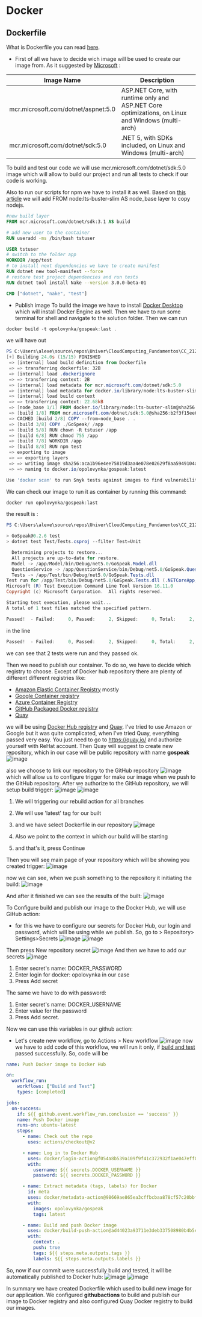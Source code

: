 # Docker
## Dockerfile 
What is Dockerfile you can read [here](https://docs.docker.com/engine/reference/builder/).
* First of all we have to decide wich image will be used to create our image from. As it suggested by [Microsoft](https://docs.microsoft.com/en-us/dotnet/architecture/microservices/net-core-net-framework-containers/official-net-docker-images) :

| Image Name 	| Description 	 | 
|-------|----------------|
| mcr.microsoft.com/dotnet/aspnet:5.0 | ASP.NET Core, with runtime only and ASP.NET Core optimizations, on Linux and Windows (multi-arch) |
| mcr.microsoft.com/dotnet/sdk:5.0 | .NET 5, with SDKs included, on Linux and Windows (multi-arch) |

To build and test our code we will use mcr.microsoft.com/dotnet/sdk:5.0 image which will allow to build our project and run all tests to check if our code is working.

Also to run our scripts for npm we have to install it as well. Based on [this article](https://hyr.mn/docker-dotnet5/) we will add FROM node:lts-buster-slim AS node_base layer to copy nodejs.

```Dockerfile
#new build layer
FROM mcr.microsoft.com/dotnet/sdk:3.1 AS build

# add new user to the container
RUN useradd -ms /bin/bash tstuser

USER tstuser
# switch to the folder app
WORKDIR /app/test
# to install next dependencies we have to create manifest
RUN dotnet new tool-manifest --force
# restore test project dependencies and run tests
RUN dotnet tool install Nake --version 3.0.0-beta-01

CMD ["dotnet", "nake", "test"]
```

* Publish image
To build the image we have to install [Docker Desktop](https://docs.docker.com/desktop/) which will install Docker Engine as well. Then we have to run some terminal for shell and navigate to the solution folder. Then we can run 

```powershell
docker build -t opolovynka/gospeak:last . 
```
we will have out

```powershell
PS C:\Users\alexe\source\repos\Univer\CloudComputing_Fundamentos\CC_2122> docker build -t opolovynka/gospeak:last .
[+] Building 24.0s (15/15) FINISHED
 => [internal] load build definition from Dockerfile                                                                                 0.0s 
 => => transferring dockerfile: 32B                                                                                                  0.0s 
 => [internal] load .dockerignore                                                                                                    0.0s 
 => => transferring context: 2B                                                                                                      0.0s 
 => [internal] load metadata for mcr.microsoft.com/dotnet/sdk:5.0                                                                    0.3s 
 => [internal] load metadata for docker.io/library/node:lts-buster-slim                                                              0.7s 
 => [internal] load build context                                                                                                    0.1s 
 => => transferring context: 22.68kB                                                                                                 0.1s 
 => [node_base 1/1] FROM docker.io/library/node:lts-buster-slim@sha256:a5eecf2ee53935cb7974dfff42260d97289d61be9d7a2062c693be93c0cd  0.0s 
 => [build 1/8] FROM mcr.microsoft.com/dotnet/sdk:5.0@sha256:b2f3f15ee6100efdd36819a429b75d936e4be71bb2487cc48223554f08e11285        0.0s 
 => CACHED [build 2/8] COPY --from=node_base . .                                                                                     0.0s 
 => [build 3/8] COPY ./GoSpeak/ /app                                                                                                 0.1s 
 => [build 5/8] RUN chown -R tstuser /app                                                                                            1.1s 
 => [build 6/8] RUN chmod 755 /app                                                                                                   0.6s 
 => [build 7/8] WORKDIR /app                                                                                                         0.0s 
 => [build 8/8] RUN npm test                                                                                                        19.0s 
 => exporting to image                                                                                                               1.8s 
 => => exporting layers                                                                                                              1.7s 
 => => writing image sha256:aca1b96e4ee75819d3aa4e078e02629f8aa5949104aadbca87f33e69a50347b5                                         0.0s 
 => => naming to docker.io/opolovynka/gospeak:latest                                                                                 0.0s 

Use 'docker scan' to run Snyk tests against images to find vulnerabilities and learn how to fix them
```

We can check our image to run it as container by running this command:

```powershell
docker run opolovynka/gospeak:last
```
the result is :
```powershell
PS C:\Users\alexe\source\repos\Univer\CloudComputing_Fundamentos\CC_2122> docker run opolovynka/gospeak

> GoSpeak@0.2.6 test
> dotnet test Test/Tests.csproj --filter Test=Unit

  Determining projects to restore...
  All projects are up-to-date for restore.
  Model -> /app/Model/bin/Debug/net5.0/GoSpeak.Model.dll
  QuestionService -> /app/QuestionService/bin/Debug/net5.0/GoSpeak.QuestionService.dll
  Tests -> /app/Test/bin/Debug/net5.0/GoSpeak.Tests.dll
Test run for /app/Test/bin/Debug/net5.0/GoSpeak.Tests.dll (.NETCoreApp,Version=v5.0)
Microsoft (R) Test Execution Command Line Tool Version 16.11.0
Copyright (c) Microsoft Corporation.  All rights reserved.

Starting test execution, please wait...
A total of 1 test files matched the specified pattern.

Passed!  - Failed:     0, Passed:     2, Skipped:     0, Total:     2, Duration: 4 ms - /app/Test/bin/Debug/net5.0/GoSpeak.Tests.dll (net5.0)
```
in the line 
```powershell
Passed!  - Failed:     0, Passed:     2, Skipped:     0, Total:     2, Duration: 24 ms
```
we can see that 2 tests were run and they passed ok.

Then we need to publish our container. To do so, we have to decide which registry to choose. Except of Docker hub repository there are plenty of different different registries like:
* [Amazon Elastic Container Registry](https://aws.amazon.com/ecr/) mostly
* [Google Container registry](https://cloud.google.com/container-registry/)
* [Azure Container Registry](https://azure.microsoft.com/en-us/services/container-registry/#overview)
* [GitHub Packaged Docker registry](https://docs.github.com/en/enterprise-server@3.1/packages/working-with-a-github-packages-registry/working-with-the-docker-registry)
* [Quay](https://quay.io/)

we will be using [Docker Hub registry](https://hub.docker.com/) and [Quay](https://quay.io/). I've tried to use Amazon or Google but it was quite complicated, when I've tried Quay, everything passed very easy.
You just need to go to https://quay.io/ and authorize yourself with ReHat account.
Then Quay will suggest to create new repository, which in our case will be public repository with name **gospeak**
![image](https://user-images.githubusercontent.com/91627367/143447191-f06688ca-9656-4270-9411-06f65ad34e3d.png)

also we choose to link our repository to the GitHub repository ![image](https://user-images.githubusercontent.com/91627367/143447310-98e5e4b7-f7f8-459c-90e0-7c1d090c6dab.png)
 which will allow us to configure trigger for make our image when we push to the GitHub repository. After we authorize to the GitHub repository, we will setup build trigger:
![image](https://user-images.githubusercontent.com/91627367/143447484-92129381-27cf-4080-9195-ae996c7d57e4.png)
![image](https://user-images.githubusercontent.com/91627367/143447632-60a9108c-1b3f-447e-9c40-2b8e61e35ed7.png)
1) We will triggering our rebuild action for all branches
2) We will use 'latest' tag for our built
3) and we have select Dockerfile in our repository
![image](https://user-images.githubusercontent.com/91627367/143447837-9a486497-0bbb-4118-8ded-430d042131b4.png)

4) Also we point to the context in which our build will be starting
5) and that's it, press Continue

Then you will see main page of your repository which will be showing you created trigger:
![image](https://user-images.githubusercontent.com/91627367/143448053-f50e8c0a-d830-47d1-8813-6fcf54b9d75d.png)

now we can see, when we push something to the repository it initiating the build:
![image](https://user-images.githubusercontent.com/91627367/143450063-1d1b77c9-600f-4eaa-abee-c66a47da96e6.png)

And after it finished we can see the results of the built:
![image](https://user-images.githubusercontent.com/91627367/143450191-3c4952b3-32be-4ee6-8138-74211128b68f.png)

To Configure build and publish our image to the Docker Hub, we will use GiHub action:
* for this we have to configure our secrets for Docker Hub, our login and password, which will be using while we publish. So, go to > Repository> Settings>Secrets
![image](https://user-images.githubusercontent.com/91627367/143485752-ce025fff-b5cf-43bf-9968-d2281fc936b4.png)
![image](https://user-images.githubusercontent.com/91627367/143486590-1df2083c-28a9-4fc0-be48-5ce649db70d5.png)

Then press New repository secret
![image](https://user-images.githubusercontent.com/91627367/143486581-e0f07900-2e92-4e28-a841-6fe37985a0ac.png)
And then we have to add our secrets
![image](https://user-images.githubusercontent.com/91627367/143486689-b97cf33b-bb8e-4946-85d9-342dc9080859.png)

1) Enter secret's name: DOCKER_PASSWORD
2) Enter login for docker: opolovynka in our case
3) Press Add secret

The same we have to do with password:
1) Enter secret's name: DOCKER_USERNAME
2) Enter value for the password
3) Press Add secret.

Now we can use this variables in our github action:
* Let's create new workflow, go to Actions > New workflow
![image](https://user-images.githubusercontent.com/91627367/143487740-12091faf-a4ea-40f0-b84f-d78916c71ace.png)
now we have to add code of this workflow, we will run it only, if [build and test](https://github.com/opolovynka/GoSpeak/blob/master/docs/Tests.md) passed successfully. So, code will be

```yaml
name: Push Docker image to Docker Hub

on:
  workflow_run:
    workflows: ["Build and Test"]
    types: [completed]

jobs:
  on-success:
    if: ${{ github.event.workflow_run.conclusion == 'success' }}
    name: Push Docker image
    runs-on: ubuntu-latest
    steps:
      - name: Check out the repo
        uses: actions/checkout@v2

      - name: Log in to Docker Hub
        uses: docker/login-action@f054a8b539a109f9f41c372932f1ae047eff08c9
        with:
          username: ${{ secrets.DOCKER_USERNAME }}
          password: ${{ secrets.DOCKER_PASSWORD }}

      - name: Extract metadata (tags, labels) for Docker
        id: meta
        uses: docker/metadata-action@98669ae865ea3cffbcbaa878cf57c20bbf1c6c38
        with:
          images: opolovynka/gospeak
          tags: latest

      - name: Build and push Docker image
        uses: docker/build-push-action@ad44023a93711e3deb337508980b4b5e9bcdc5dc
        with:
          context: .
          push: true
          tags: ${{ steps.meta.outputs.tags }}
          labels: ${{ steps.meta.outputs.labels }}
```

So, now if our commit were successfully build and tested, it will be automatically published to Docker hub:
![image](https://user-images.githubusercontent.com/91627367/143488430-46c0fc48-9a95-4895-8663-3004070f8fe5.png)
![image](https://user-images.githubusercontent.com/91627367/143489201-6de38e59-3e8b-47dc-99ba-4b49f277b2d5.png)

In summary we have created Dockerfile which used to build new image for our application. We configured **githubactions** to build and publish our image to Docker registry and also configured Quay Docker registry to build our images.
